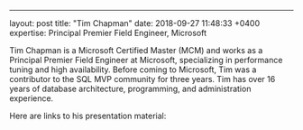 ---
layout: post
title:  "Tim Chapman"
date:   2018-09-27 11:48:33 +0400
expertise: Principal Premier Field Engineer, Microsoft

Tim Chapman is a Microsoft Certified Master (MCM) and works as a Principal Premier Field Engineer at Microsoft, specializing in performance tuning and high availability. Before coming to Microsoft, Tim was a contributor to the SQL MVP community for three years. Tim has over 16 years of database architecture, programming, and administration experience. 

Here are links to his presentation material:

